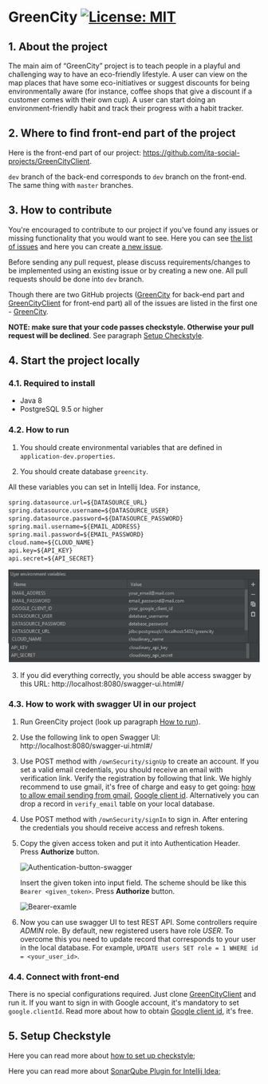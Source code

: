 # GreenCity    [![License: MIT](https://img.shields.io/badge/License-MIT-yellow.svg)](https://github.com/ita-social-projects/GreenCity/blob/master/LICENSE)


## 1. About the project

The main aim of “GreenCity” project is to teach people in a playful and challenging way to have an eco-friendly lifestyle. A user can view on the map places that have some eco-initiatives or suggest discounts for being environmentally aware (for instance, coffee shops that give a discount if a customer comes with their own cup). А user can start doing an environment-friendly habit and track their progress with a habit tracker.

## 2. Where to find front-end part of the project

Here is the front-end part of our project: https://github.com/ita-social-projects/GreenCityClient.

`dev` branch of the back-end corresponds to `dev` branch on the front-end. The same thing with `master` branches.

## 3. How to contribute

You're encouraged to contribute to our project if you've found any issues or missing functionality that you would want to see. Here you can see [the list of issues](https://github.com/ita-social-projects/GreenCity/issues) and here you can create [a new issue](https://github.com/ita-social-projects/GreenCity/issues/new).

Before sending any pull request, please discuss requirements/changes to be implemented using an existing issue or by creating a new one. All pull requests should be done into `dev` branch.

Though there are two GitHub projects ([GreenCity](https://github.com/ita-social-projects/GreenCity) for back-end part and [GreenCityClient](https://github.com/ita-social-projects/GreenCityClient) for front-end part) all of the issues are listed in the first one - [GreenCity](https://github.com/ita-social-projects/GreenCity).

**NOTE: make sure that your code passes checkstyle. Otherwise your pull request will be declined**. See paragraph [Setup Checkstyle](#5-setup-checkstyle).

## 4. Start the project locally

### 4.1. Required to install

* Java 8
* PostgreSQL 9.5 or higher

### 4.2. How to run

1. You should create environmental variables that are defined in `application-dev.properties`.

2. You should create database `greencity`.


All these variables you can set in Intellij Idea. For instance,

```properties
spring.datasource.url=${DATASOURCE_URL}
spring.datasource.username=${DATASOURCE_USER}
spring.datasource.password=${DATASOURCE_PASSWORD}
spring.mail.username=${EMAIL_ADDRESS}
spring.mail.password=${EMAIL_PASSWORD}
cloud.name=${CLOUD_NAME}
api.key=${API_KEY}
api.secret=${API_SECRET}
```

![env-vars](./docs-photos/env-example.png)

3. If you did everything correctly, you should be able access swagger by this URL: http://localhost:8080/swagger-ui.html#/

### 4.3. How to work with swagger UI in our project

1. Run GreenCity project (look up paragraph [How to run](#42-how-to-run)).

2. Use the following link to open Swagger UI: http://localhost:8080/swagger-ui.html#/

3. Use POST method with `/ownSecurity/signUp` to create an account. If you set a valid email credentials, you should receive an email with verification link. Verify the registration by following that link. We highly recommend to use gmail, it's free of charge and easy to get going: [how to allow email sending from gmail](https://support.google.com/accounts/answer/6010255?authuser=2&p=less-secure-apps&hl=en&authuser=2&visit_id=637098532320915318-4087823934&rd=1),  [Google client id](https://developers.google.com/adwords/api/docs/guides/authentication). Alternatively you can drop a record in `verify_email` table on your local database.

4. Use POST method with `/ownSecurity/signIn` to sign in. After entering the credentials you should receive access and refresh tokens. 

5. Copy the given access token and put it into Authentication Header. Press **Authorize** button.

   ![Authentication-button-swagger](./docs-photos/authentication-swagger.png)

   Insert the given token into input field. The scheme should be like this `Bearer <given_token>`. Press **Authorize** button.

   ![Bearer-examle](./docs-photos/auth-bearer.png)

6. Now you can use swagger UI to test REST API. Some controllers require *ADMIN* role. By default, new registered users have role *USER*. To overcome this you need to update record that corresponds to your user in the local database. For example, `UPDATE users SET role = 1 WHERE id = <your_user_id>`.

### 4.4. Connect with front-end

There is no special configurations required. Just clone [GreenCityClient](https://github.com/ita-social-projects/GreenCityClient) and run it. If you want to sign in with Google account, it's mandatory to set `google.clientId`. Read more about how to obtain [Google client id](https://developers.google.com/adwords/api/docs/guides/authentication), it's free.

## 5. Setup Checkstyle

Here you can read more about [how to set up checkstyle](https://github.com/ita-social-projects/GreenCity/wiki/Setup-CheckStyle-to-your-IDE);

Here you can read more about [SonarQube Plugin for Intellij Idea](https://plugins.jetbrains.com/plugin/7238-sonarqube-community-plugin/);

